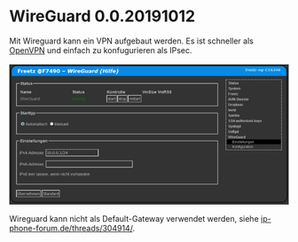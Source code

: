 # WireGuard 0.0.20191012

Mit Wireguard kann ein VPN aufgebaut werden. Es ist schneller als [OpenVPN](../openvpn/README.md) und einfach zu konfugurieren als IPsec.<br>
<br>
<a href='../screenshots/000-PKG_wireguard.png'><img src='../screenshots/000-PKG_wireguard_md.png'></a>
<br>

Wireguard kann nicht als Default-Gateway verwendet werden, siehe [ip-phone-forum.de/threads/304914/](https://www.ip-phone-forum.de/threads/304914/).

